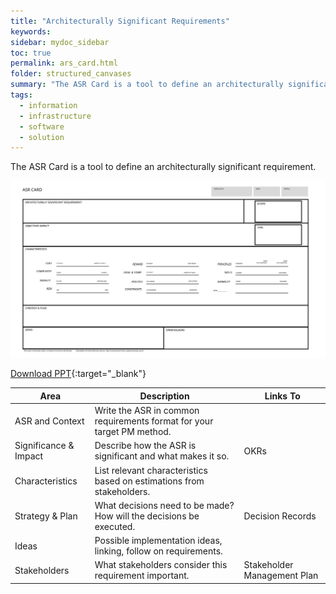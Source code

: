 ```yaml
---
title: "Architecturally Significant Requirements"
keywords: 
sidebar: mydoc_sidebar
toc: true
permalink: ars_card.html
folder: structured_canvases
summary: "The ASR Card is a tool to define an architecturally significant requirement."
tags:
  - information
  - infrastructure
  - software
  - solution
---
```


The ASR Card is a tool to define an architecturally significant requirement.

![image001](media/ASR_card.svg)

[Download PPT](media/ppt/asr_card.ppt){:target="_blank"}

| Area                  | Description                                                            | Links To                    |
| --------------------- | ---------------------------------------------------------------------- | --------------------------- |
| ASR and Context       | Write the ASR in common requirements format for your target PM method. |                             |
| Significance & Impact | Describe how the ASR is significant and what makes it so.              | OKRs                        |
| Characteristics       | List relevant characteristics based on estimations from stakeholders.  |                             |
| Strategy & Plan       | What decisions need to be made? How will the decisions be executed.    | Decision Records            |
| Ideas                 | Possible implementation ideas, linking, follow on requirements.        |                             |
| Stakeholders          | What stakeholders consider this requirement important.                 | Stakeholder Management Plan |

